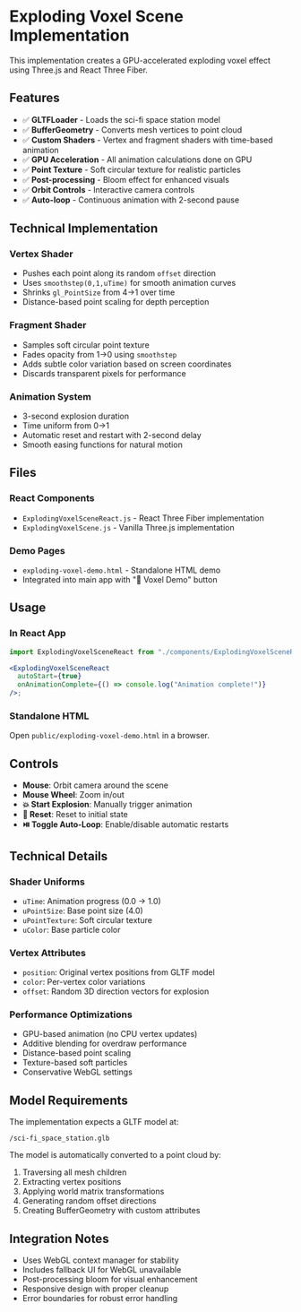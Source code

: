 # Exploding Voxel Scene Implementation

This implementation creates a GPU-accelerated exploding voxel effect using Three.js and React Three Fiber.

## Features

- ✅ **GLTFLoader** - Loads the sci-fi space station model
- ✅ **BufferGeometry** - Converts mesh vertices to point cloud
- ✅ **Custom Shaders** - Vertex and fragment shaders with time-based animation
- ✅ **GPU Acceleration** - All animation calculations done on GPU
- ✅ **Point Texture** - Soft circular texture for realistic particles
- ✅ **Post-processing** - Bloom effect for enhanced visuals
- ✅ **Orbit Controls** - Interactive camera controls
- ✅ **Auto-loop** - Continuous animation with 2-second pause

## Technical Implementation

### Vertex Shader

- Pushes each point along its random `offset` direction
- Uses `smoothstep(0,1,uTime)` for smooth animation curves
- Shrinks `gl_PointSize` from 4→1 over time
- Distance-based point scaling for depth perception

### Fragment Shader

- Samples soft circular point texture
- Fades opacity from 1→0 using `smoothstep`
- Adds subtle color variation based on screen coordinates
- Discards transparent pixels for performance

### Animation System

- 3-second explosion duration
- Time uniform from 0→1
- Automatic reset and restart with 2-second delay
- Smooth easing functions for natural motion

## Files

### React Components

- `ExplodingVoxelSceneReact.js` - React Three Fiber implementation
- `ExplodingVoxelScene.js` - Vanilla Three.js implementation

### Demo Pages

- `exploding-voxel-demo.html` - Standalone HTML demo
- Integrated into main app with "🚀 Voxel Demo" button

## Usage

### In React App

```jsx
import ExplodingVoxelSceneReact from "./components/ExplodingVoxelSceneReact";

<ExplodingVoxelSceneReact
  autoStart={true}
  onAnimationComplete={() => console.log("Animation complete!")}
/>;
```

### Standalone HTML

Open `public/exploding-voxel-demo.html` in a browser.

## Controls

- **Mouse**: Orbit camera around the scene
- **Mouse Wheel**: Zoom in/out
- **💥 Start Explosion**: Manually trigger animation
- **🔄 Reset**: Reset to initial state
- **⏯️ Toggle Auto-Loop**: Enable/disable automatic restarts

## Technical Details

### Shader Uniforms

- `uTime`: Animation progress (0.0 → 1.0)
- `uPointSize`: Base point size (4.0)
- `uPointTexture`: Soft circular texture
- `uColor`: Base particle color

### Vertex Attributes

- `position`: Original vertex positions from GLTF model
- `color`: Per-vertex color variations
- `offset`: Random 3D direction vectors for explosion

### Performance Optimizations

- GPU-based animation (no CPU vertex updates)
- Additive blending for overdraw performance
- Distance-based point scaling
- Texture-based soft particles
- Conservative WebGL settings

## Model Requirements

The implementation expects a GLTF model at:

```
/sci-fi_space_station.glb
```

The model is automatically converted to a point cloud by:

1. Traversing all mesh children
2. Extracting vertex positions
3. Applying world matrix transformations
4. Generating random offset directions
5. Creating BufferGeometry with custom attributes

## Integration Notes

- Uses WebGL context manager for stability
- Includes fallback UI for WebGL unavailable
- Post-processing bloom for visual enhancement
- Responsive design with proper cleanup
- Error boundaries for robust error handling
